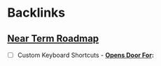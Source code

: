 
# Backlinks
## [Near Term Roadmap](<Near Term Roadmap.md>)
- [ ] Custom Keyboard Shortcuts
            - **[Opens Door For](<Opens Door For.md>):**

